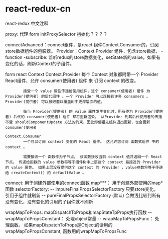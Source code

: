 # react-redux-cn
react-redux 中文注释


proxy: 代理   form initProxySelector   初始化？？？？


connectAdvanced：connect组件，是react 组件Context.Consumer的，订阅store数据组件的包装器。
Provider：Context.Provider 组件，包含store数据，
    -function
        -subscribe: 监听redux的store数据变化，setState新的value，如果有变化的话，刷新Context的子组件。

form react Context
    Context.Provider
            每个 Context 对象都附带一个 Provider React组件，允许 consumer(使用者) 组件 来 订阅 context 的改变。

            接受一个 value 属性传递给使用组件，这个 consumer(使用者) 组件 为 Provider(提供者) 的后代组件 。一个 Provider 可以连接到许多 consumers 。Provider(提供者) 可以被嵌套以覆盖树中更深层次的值。

            每当 Provider(提供者) 的 value 属性发生变化时，所有作为 Provider(提供者) 后代的 consumer(使用者) 组件 都将重新渲染。 从Provider 到其后代使用者的传播不受 shouldComponentUpdate 方法的约束，因此即使祖先组件退出更新，也会更新 consumer(使用者

    Context.Consumer
            一个可以订阅 context 变化的 React 组件。 这允许您订阅 函数式组件 中的 context 。

            需要接收一个 函数作为子节点。 该函数接收当前 context 值并返回一个 React 节点。 传递给函数的 value 参数将等于组件树中上层这个 context 最接近的 Provider 的 value 属性。 如果上层没有提供这个 context 的 Provider ，value参数将等于传递给 createContext() 的 defaultValue 。


connect: 用于创建外部使用的connect函数
map***： 用于创建外部使用的map*函数
selectorFactory: 
    -- impureFinalPropsSelectorFactory  只要store变化， 引用子组件就刷新
    -- pureFinalPropsSelectorFactory (默认)  会做浅比较判断有没有变化，没有变化的引用的子组件就不刷新

wrapMapToProps: mapDispatchToProps和mapStateTpProps执行函数
    -- wrapMapToPropsConstant： 处理object常量
    -- wrapMapToPropsFunc： 处理函数。
    如果mapDispatchToProps是Object的话用的wrapMapToPropsConstant, 函数用的wrapMapToPropsFunc